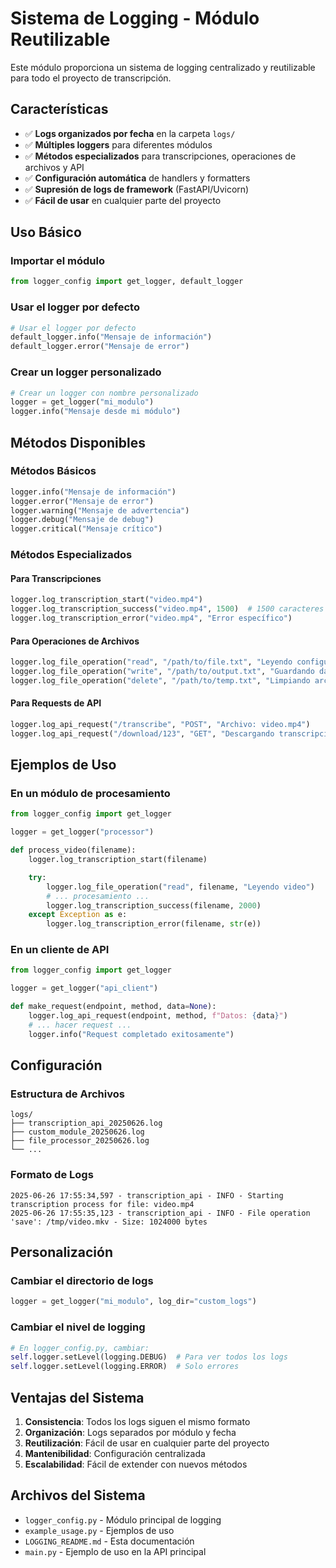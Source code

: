# Sistema de Logging - Módulo Reutilizable

Este módulo proporciona un sistema de logging centralizado y reutilizable para todo el proyecto de transcripción.

## Características

- ✅ **Logs organizados por fecha** en la carpeta `logs/`
- ✅ **Múltiples loggers** para diferentes módulos
- ✅ **Métodos especializados** para transcripciones, operaciones de archivos y API
- ✅ **Configuración automática** de handlers y formatters
- ✅ **Supresión de logs de framework** (FastAPI/Uvicorn)
- ✅ **Fácil de usar** en cualquier parte del proyecto

## Uso Básico

### Importar el módulo

```python
from logger_config import get_logger, default_logger
```

### Usar el logger por defecto

```python
# Usar el logger por defecto
default_logger.info("Mensaje de información")
default_logger.error("Mensaje de error")
```

### Crear un logger personalizado

```python
# Crear un logger con nombre personalizado
logger = get_logger("mi_modulo")
logger.info("Mensaje desde mi módulo")
```

## Métodos Disponibles

### Métodos Básicos

```python
logger.info("Mensaje de información")
logger.error("Mensaje de error")
logger.warning("Mensaje de advertencia")
logger.debug("Mensaje de debug")
logger.critical("Mensaje crítico")
```

### Métodos Especializados

#### Para Transcripciones

```python
logger.log_transcription_start("video.mp4")
logger.log_transcription_success("video.mp4", 1500)  # 1500 caracteres
logger.log_transcription_error("video.mp4", "Error específico")
```

#### Para Operaciones de Archivos

```python
logger.log_file_operation("read", "/path/to/file.txt", "Leyendo configuración")
logger.log_file_operation("write", "/path/to/output.txt", "Guardando datos")
logger.log_file_operation("delete", "/path/to/temp.txt", "Limpiando archivo temporal")
```

#### Para Requests de API

```python
logger.log_api_request("/transcribe", "POST", "Archivo: video.mp4")
logger.log_api_request("/download/123", "GET", "Descargando transcripción")
```

## Ejemplos de Uso

### En un módulo de procesamiento

```python
from logger_config import get_logger

logger = get_logger("processor")

def process_video(filename):
    logger.log_transcription_start(filename)

    try:
        logger.log_file_operation("read", filename, "Leyendo video")
        # ... procesamiento ...
        logger.log_transcription_success(filename, 2000)
    except Exception as e:
        logger.log_transcription_error(filename, str(e))
```

### En un cliente de API

```python
from logger_config import get_logger

logger = get_logger("api_client")

def make_request(endpoint, method, data=None):
    logger.log_api_request(endpoint, method, f"Datos: {data}")
    # ... hacer request ...
    logger.info("Request completado exitosamente")
```

## Configuración

### Estructura de Archivos

```
logs/
├── transcription_api_20250626.log
├── custom_module_20250626.log
├── file_processor_20250626.log
└── ...
```

### Formato de Logs

```
2025-06-26 17:55:34,597 - transcription_api - INFO - Starting transcription process for file: video.mp4
2025-06-26 17:55:35,123 - transcription_api - INFO - File operation 'save': /tmp/video.mkv - Size: 1024000 bytes
```

## Personalización

### Cambiar el directorio de logs

```python
logger = get_logger("mi_modulo", log_dir="custom_logs")
```

### Cambiar el nivel de logging

```python
# En logger_config.py, cambiar:
self.logger.setLevel(logging.DEBUG)  # Para ver todos los logs
self.logger.setLevel(logging.ERROR)  # Solo errores
```

## Ventajas del Sistema

1. **Consistencia**: Todos los logs siguen el mismo formato
2. **Organización**: Logs separados por módulo y fecha
3. **Reutilización**: Fácil de usar en cualquier parte del proyecto
4. **Mantenibilidad**: Configuración centralizada
5. **Escalabilidad**: Fácil de extender con nuevos métodos

## Archivos del Sistema

- `logger_config.py` - Módulo principal de logging
- `example_usage.py` - Ejemplos de uso
- `LOGGING_README.md` - Esta documentación
- `main.py` - Ejemplo de uso en la API principal
